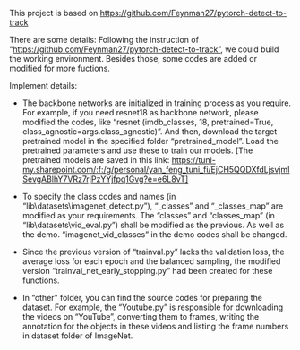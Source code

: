 This project is based on https://github.com/Feynman27/pytorch-detect-to-track

There are some details:
Following the instruction of “https://github.com/Feynman27/pytorch-detect-to-track”, we could build the working environment. Besides those, some codes are added or modified for more fuctions.

Implement details:
-	The backbone networks are initialized in training process as you require. For example, if you need resnet18 as backbone network, please modified the codes, like “resnet (imdb_classes, 18, pretrained=True, class_agnostic=args.class_agnostic)”.
And then, download the target pretrained model in the specified folder “pretrained_model”. Load the pretrained parameters and use these to train our models. [The pretrained models are saved in this link: https://tuni-my.sharepoint.com/:f:/g/personal/yan_feng_tuni_fi/EjCH5QQDXfdLjsvjmISevgABlhY7VRz7rjPzYYjfpq1Gvg?e=e6L8vT]

-	To specify the class codes and names (in “lib\datasets\imagenet_detect.py”), “_classes” and “_classes_map” are modified as your requirements. The “classes” and “classes_map” (in “lib\datasets\vid_eval.py”) shall be modified as the previous. As well as the demo. “imagenet_vid_classes” in the demo codes shall be changed.

-	Since the previous version of “trainval.py” lacks the validation loss, the average loss for each epoch and the balanced sampling, the modified version “trainval_net_early_stopping.py” had been created for these functions.

-	In “other” folder, you can find the source codes for preparing the dataset. For example, the “Youtube.py” is responsible for downloading the videos on “YouTube”, converting them to frames, writing the annotation for the objects in these videos and listing the frame numbers in dataset folder of ImageNet.
